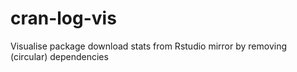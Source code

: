cran-log-vis
============

Visualise package download stats from Rstudio mirror by removing (circular) dependencies
